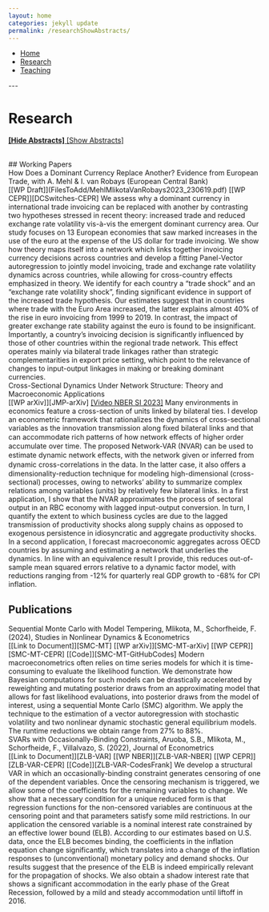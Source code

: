 ```yaml
---
layout: home
categories: jekyll update
permalink: /researchShowAbstracts/
---
```



<nav>
    <ul>
      <li><a href="{% link index.markdown %}">Home</a></li>
      <li><a href="/research/">Research</a></li>
      <li><a href="/teaching/">Teaching</a></li>
    </ul>
</nav>
---


# Research

<a href="{% link page_research.markdown %}"> **[Hide Abstracts]** </a>
<a href="{% link page_researchShowAbstracts.markdown %}"> [Show Abstracts] </a>


<br>
## Working Papers

<div class="tooltip"> <pptt> How Does a Dominant Currency Replace Another? Evidence from European Trade, </pptt> with A. Mehl & I. van Robays (European Central Bank)
</div>
[[WP Draft]](FilesToAdd/MehlMlikotaVanRobays2023_230619.pdf) [[WP CEPR]][DCSwitches-CEPR]
<abstr>
  We assess why a dominant currency in international trade invoicing can be replaced with another by contrasting two hypotheses stressed in recent theory: increased trade and reduced exchange rate volatility vis-à-vis the emergent dominant currency area. Our study focuses on 13 European economies that saw marked increases in the use of the euro at the expense of the US dollar for trade invoicing. We show how theory maps itself into a network which links together invoicing currency decisions across countries and develop a fitting Panel-Vector autoregression to jointly model invoicing, trade and exchange rate volatility dynamics across countries, while allowing for cross-country effects emphasized in theory. We identify for each country a “trade shock” and an “exchange rate volatility shock”, finding significant evidence in support of the increased trade hypothesis. Our estimates suggest that in countries where trade with the Euro Area increased, the latter explains almost 40% of the rise in euro invoicing from 1999 to 2019. In contrast, the impact of greater exchange rate stability against the euro is found to be insignificant. Importantly, a country’s invoicing decision is significantly influenced by those of other countries within the regional trade network. This effect operates mainly via bilateral trade linkages rather than strategic complementarities in export price setting, which point to the relevance of changes to input-output linkages in making or breaking dominant currencies.
</abstr>



<br>
<div class="tooltip"> <pptt> Cross-Sectional Dynamics Under Network Structure: Theory and Macroeconomic Applications </pptt>
</div>
[[WP arXiv]][JMP-arXiv]  <a href="{% link P009_YTvideo_NBERSI.markdown %}">[Video NBER SI 2023]</a>
<abstr>
    Many environments in economics feature a cross-section of units linked by bilateral ties.
  I develop an econometric framework that rationalizes the dynamics of cross-sectional
  variables as the innovation transmission along fixed bilateral links and that can accommodate rich patterns of how network eﬀects of higher order accumulate over time. The
  proposed Network-VAR (NVAR) can be used to estimate dynamic network eﬀects, with
  the network given or inferred from dynamic cross-correlations in the data. In the latter
  case, it also oﬀers a dimensionality-reduction technique for modeling high-dimensional
  (cross-sectional) processes, owing to networks’ ability to summarize complex relations
  among variables (units) by relatively few bilateral links. In a first application, I show
  that the NVAR approximates the process of sectoral output in an RBC economy with
  lagged input-output conversion. In turn, I quantify the extent to which business cycles are due to the lagged transmission of productivity shocks along supply chains as
  opposed to exogenous persistence in idiosyncratic and aggregate productivity shocks.
  In a second application, I forecast macroeconomic aggregates across OECD countries
  by assuming and estimating a network that underlies the dynamics. In line with an
  equivalence result I provide, this reduces out-of-sample mean squared errors relative
  to a dynamic factor model, with reductions ranging from -12% for quarterly real GDP
  growth to -68% for CPI inflation.
</abstr>


<br>

## Publications


<div class="tooltip"> <pptt> Sequential Monte Carlo with Model Tempering,</pptt> Mlikota, M., Schorfheide, F. (2024), <jjj>Studies in Nonlinear Dynamics & Econometrics</jjj><!--, https://doi.org/10.1515/snde-2022-0103-->
</div>
[[Link to Document]][SMC-MT] [[WP arXiv]][SMC-MT-arXiv] [[WP CEPR]][SMC-MT-CEPR] [[Code]][SMC-MT-GitHubCodes]
<abstr>
  Modern macroeconometrics often relies on time series models for which it is time-consuming to evaluate the likelihood function. We demonstrate how Bayesian computations for such models can be drastically accelerated by reweighting and mutating posterior draws from an approximating model that allows for fast likelihood evaluations, into posterior draws from the model of interest, using a sequential Monte Carlo (SMC) algorithm. We apply the technique to the estimation of a vector autoregression with stochastic volatility and two nonlinear dynamic stochastic general equilibrium models. The runtime reductions we obtain range from 27% to 88%.
</abstr>



<br>

<div class="tooltip"> <pptt> SVARs with Occasionally-Binding Constraints,</pptt> Aruoba, S.B., Mlikota, M., Schorfheide, F., Villalvazo, S. (2022), <jjj>Journal of Econometrics</jjj><!--, 231(2), 477-499-->
</div>
[[Link to Document]][ZLB-VAR] [[WP NBER]][ZLB-VAR-NBER] [[WP CEPR]][ZLB-VAR-CEPR] [[Code]][ZLB-VAR-CodesFrank]

<abstr>
    We develop a structural VAR in which an occasionally-binding constraint generates censoring of one of the dependent variables. Once the censoring mechanism is triggered, we allow some of the coefficients for the remaining variables to change. We show that a necessary condition for a unique reduced form is that regression functions for the non-censored variables are continuous at the censoring point and that parameters satisfy some mild restrictions. In our application the censored variable is a nominal interest rate constrained by an effective lower bound (ELB). According to our estimates based on U.S. data, once the ELB becomes binding, the coefficients in the inflation equation change significantly, which translates into a change of the inflation responses to (unconventional) monetary policy and demand shocks. Our results suggest that the presence of the ELB is indeed empirically relevant for the propagation of shocks. We also obtain a shadow interest rate that shows a significant accommodation in the early phase of the Great Recession, followed by a mild and steady accommodation until liftoff in 2016.
</abstr>








<!-- ***************************
     *** LINKS 
     *************************** -->

[DCSwitches-CEPR]: https://cepr.org/publications/dp18264

[JMP-arXiv]: https://arxiv.org/abs/2211.13610

[SMC-MT]: https://www.degruyter.com/document/doi/10.1515/snde-2022-0103/html
[SMC-MT-arXiv]: https://arxiv.org/abs/2202.07070
[SMC-MT-CEPR]: https://cepr.org/active/publications/discussion_papers/dp.php?dpno=17035
[SMC-MT-GitHubCodes]: https://github.com/markomlikota/SMC-MT

[ZLB-VAR]: https://www.sciencedirect.com/science/article/abs/pii/S0304407621002487?dgcid=author
[ZLB-VAR-NBER]: https://www.nber.org/papers/w28571
[ZLB-VAR-CEPR]: https://cepr.org/publications/dp15923
[ZLB-VAR-CodesFrank]: https://web.sas.upenn.edu/schorf/publications/










<!-- ***************************
     *** CHANGES TO DEFAULT STYLE
     *************************** -->


<style>
/* Tooltip container */
.tooltip {
  position: relative;
  display: inline-block;
  border-bottom: 0px dotted black; /* If you want dots under the hoverable text */
}

/* Tooltip text */
.tooltip .tooltiptext {
  visibility: hidden;
  width: 250px;
  background-color: #181818;
  color: #bbbbbb;
  text-align: justify;
  padding: 1px 1px;
  border-radius: 0px;
  line-height: 1.2;
  font-size: 14px;

  /* Position the tooltip text - see examples below! */
  position: absolute;
  z-index: 1;
  bottom: -20px;
  left: -270px;
}

/* Show the tooltip text when you mouse over the tooltip container */
.tooltip:hover .tooltiptext {
  visibility: visible;
}

</style>


